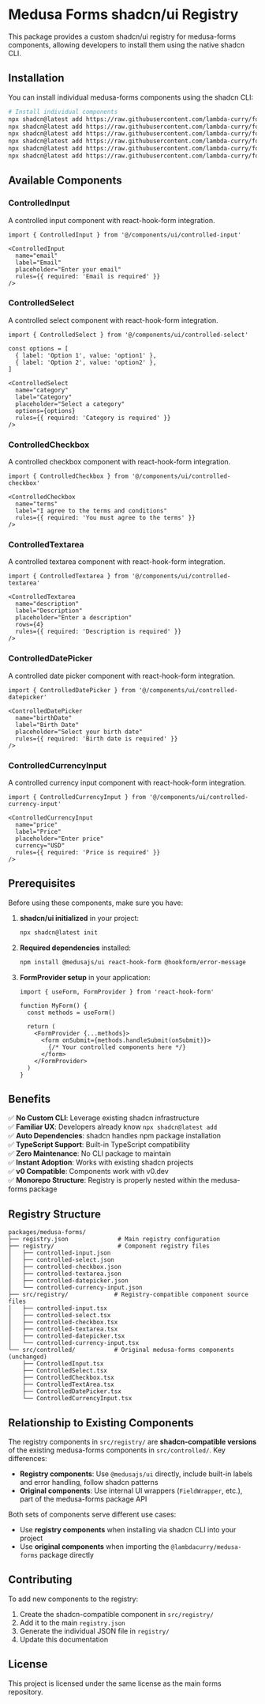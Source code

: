 # Medusa Forms shadcn/ui Registry

This package provides a custom shadcn/ui registry for medusa-forms components, allowing developers to install them using the native shadcn CLI.

## Installation

You can install individual medusa-forms components using the shadcn CLI:

```bash
# Install individual components
npx shadcn@latest add https://raw.githubusercontent.com/lambda-curry/forms/main/packages/medusa-forms/registry/controlled-input.json
npx shadcn@latest add https://raw.githubusercontent.com/lambda-curry/forms/main/packages/medusa-forms/registry/controlled-select.json
npx shadcn@latest add https://raw.githubusercontent.com/lambda-curry/forms/main/packages/medusa-forms/registry/controlled-checkbox.json
npx shadcn@latest add https://raw.githubusercontent.com/lambda-curry/forms/main/packages/medusa-forms/registry/controlled-textarea.json
npx shadcn@latest add https://raw.githubusercontent.com/lambda-curry/forms/main/packages/medusa-forms/registry/controlled-datepicker.json
npx shadcn@latest add https://raw.githubusercontent.com/lambda-curry/forms/main/packages/medusa-forms/registry/controlled-currency-input.json
```

## Available Components

### ControlledInput
A controlled input component with react-hook-form integration.

```tsx
import { ControlledInput } from '@/components/ui/controlled-input'

<ControlledInput
  name="email"
  label="Email"
  placeholder="Enter your email"
  rules={{ required: 'Email is required' }}
/>
```

### ControlledSelect
A controlled select component with react-hook-form integration.

```tsx
import { ControlledSelect } from '@/components/ui/controlled-select'

const options = [
  { label: 'Option 1', value: 'option1' },
  { label: 'Option 2', value: 'option2' },
]

<ControlledSelect
  name="category"
  label="Category"
  placeholder="Select a category"
  options={options}
  rules={{ required: 'Category is required' }}
/>
```

### ControlledCheckbox
A controlled checkbox component with react-hook-form integration.

```tsx
import { ControlledCheckbox } from '@/components/ui/controlled-checkbox'

<ControlledCheckbox
  name="terms"
  label="I agree to the terms and conditions"
  rules={{ required: 'You must agree to the terms' }}
/>
```

### ControlledTextarea
A controlled textarea component with react-hook-form integration.

```tsx
import { ControlledTextarea } from '@/components/ui/controlled-textarea'

<ControlledTextarea
  name="description"
  label="Description"
  placeholder="Enter a description"
  rows={4}
  rules={{ required: 'Description is required' }}
/>
```

### ControlledDatePicker
A controlled date picker component with react-hook-form integration.

```tsx
import { ControlledDatePicker } from '@/components/ui/controlled-datepicker'

<ControlledDatePicker
  name="birthDate"
  label="Birth Date"
  placeholder="Select your birth date"
  rules={{ required: 'Birth date is required' }}
/>
```

### ControlledCurrencyInput
A controlled currency input component with react-hook-form integration.

```tsx
import { ControlledCurrencyInput } from '@/components/ui/controlled-currency-input'

<ControlledCurrencyInput
  name="price"
  label="Price"
  placeholder="Enter price"
  currency="USD"
  rules={{ required: 'Price is required' }}
/>
```

## Prerequisites

Before using these components, make sure you have:

1. **shadcn/ui initialized** in your project:
   ```bash
   npx shadcn@latest init
   ```

2. **Required dependencies** installed:
   ```bash
   npm install @medusajs/ui react-hook-form @hookform/error-message
   ```

3. **FormProvider setup** in your application:
   ```tsx
   import { useForm, FormProvider } from 'react-hook-form'
   
   function MyForm() {
     const methods = useForm()
     
     return (
       <FormProvider {...methods}>
         <form onSubmit={methods.handleSubmit(onSubmit)}>
           {/* Your controlled components here */}
         </form>
       </FormProvider>
     )
   }
   ```

## Benefits

✅ **No Custom CLI**: Leverage existing shadcn infrastructure  
✅ **Familiar UX**: Developers already know `npx shadcn@latest add`  
✅ **Auto Dependencies**: shadcn handles npm package installation  
✅ **TypeScript Support**: Built-in TypeScript compatibility  
✅ **Zero Maintenance**: No CLI package to maintain  
✅ **Instant Adoption**: Works with existing shadcn projects  
✅ **v0 Compatible**: Components work with v0.dev  
✅ **Monorepo Structure**: Registry is properly nested within the medusa-forms package

## Registry Structure

```
packages/medusa-forms/
├── registry.json              # Main registry configuration
├── registry/                  # Component registry files
│   ├── controlled-input.json
│   ├── controlled-select.json
│   ├── controlled-checkbox.json
│   ├── controlled-textarea.json
│   ├── controlled-datepicker.json
│   └── controlled-currency-input.json
├── src/registry/             # Registry-compatible component source files
│   ├── controlled-input.tsx
│   ├── controlled-select.tsx
│   ├── controlled-checkbox.tsx
│   ├── controlled-textarea.tsx
│   ├── controlled-datepicker.tsx
│   └── controlled-currency-input.tsx
└── src/controlled/           # Original medusa-forms components (unchanged)
    ├── ControlledInput.tsx
    ├── ControlledSelect.tsx
    ├── ControlledCheckbox.tsx
    ├── ControlledTextArea.tsx
    ├── ControlledDatePicker.tsx
    └── ControlledCurrencyInput.tsx
```

## Relationship to Existing Components

The registry components in `src/registry/` are **shadcn-compatible versions** of the existing medusa-forms components in `src/controlled/`. Key differences:

- **Registry components**: Use `@medusajs/ui` directly, include built-in labels and error handling, follow shadcn patterns
- **Original components**: Use internal UI wrappers (`FieldWrapper`, etc.), part of the medusa-forms package API

Both sets of components serve different use cases:
- Use **registry components** when installing via shadcn CLI into your project
- Use **original components** when importing the `@lambdacurry/medusa-forms` package directly

## Contributing

To add new components to the registry:

1. Create the shadcn-compatible component in `src/registry/`
2. Add it to the main `registry.json`
3. Generate the individual JSON file in `registry/`
4. Update this documentation

## License

This project is licensed under the same license as the main forms repository.

